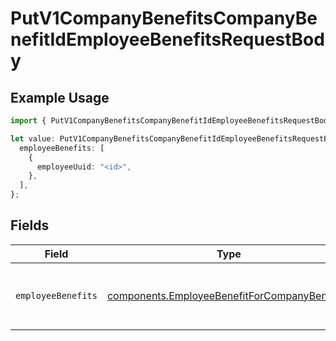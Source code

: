 # PutV1CompanyBenefitsCompanyBenefitIdEmployeeBenefitsRequestBody

## Example Usage

```typescript
import { PutV1CompanyBenefitsCompanyBenefitIdEmployeeBenefitsRequestBody } from "@gusto/embedded-api/models/operations/putv1companybenefitscompanybenefitidemployeebenefits.js";

let value: PutV1CompanyBenefitsCompanyBenefitIdEmployeeBenefitsRequestBody = {
  employeeBenefits: [
    {
      employeeUuid: "<id>",
    },
  ],
};
```

## Fields

| Field                                                                                                        | Type                                                                                                         | Required                                                                                                     | Description                                                                                                  |
| ------------------------------------------------------------------------------------------------------------ | ------------------------------------------------------------------------------------------------------------ | ------------------------------------------------------------------------------------------------------------ | ------------------------------------------------------------------------------------------------------------ |
| `employeeBenefits`                                                                                           | [components.EmployeeBenefitForCompanyBenefit](../../models/components/employeebenefitforcompanybenefit.md)[] | :heavy_check_mark:                                                                                           | The list of employee benefits to create or update                                                            |